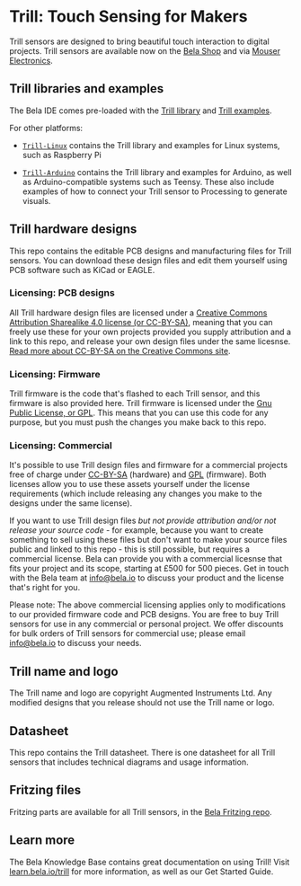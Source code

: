 # Trill: Touch Sensing for Makers

Trill sensors are designed to bring beautiful touch interaction to digital projects. Trill sensors are available now on the [Bela Shop](https://shop.bela.io/collections/trill) and via [Mouser Electronics](https://www.mouser.it/c/sensors/sensor-development-tools/?m=Bela).

## Trill libraries and examples

The Bela IDE comes pre-loaded with the [Trill library](https://github.com/BelaPlatform/Bela/tree/master/libraries/Trill) and [Trill examples](https://github.com/BelaPlatform/Bela/tree/master/examples/Trill).

For other platforms:

- [`Trill-Linux`](https://github.com/BelaPlatform/Trill-Linux) contains the Trill library and examples for Linux systems, such as Raspberry Pi

- [`Trill-Arduino`](https://github.com/BelaPlatform/Trill-Arduino) contains the Trill library and examples for Arduino, as well as Arduino-compatible systems such as Teensy. These also include examples of how to connect your Trill sensor to Processing to generate visuals.

## Trill hardware designs

This repo contains the editable PCB designs and manufacturing files for Trill sensors. You can download these design files and edit them yourself using PCB software such as KiCad or EAGLE.

### Licensing: PCB designs

All Trill hardware design files are licensed under a [Creative Commons Attribution Sharealike 4.0 license (or CC-BY-SA)](http://creativecommons.org/licenses/by-sa/4.0/), meaning that you can freely use these for your own projects provided you supply attribution and a link to this repo, and release your own design files under the same licesnse. [Read more about CC-BY-SA on the Creative Commons site](http://creativecommons.org/licenses/by-sa/3.0/).

### Licensing: Firmware

Trill firmware is the code that's flashed to each Trill sensor, and this firmware is also provided here. Trill firmware is licensed under the [Gnu Public License, or GPL](https://www.gnu.org/licenses/gpl-3.0.en.html). This means that you can use this code for any purpose, but you must push the changes you make back to this repo. 

### Licensing: Commercial

It's possible to use Trill design files and firmware for a commercial projects free of charge under [CC-BY-SA](http://creativecommons.org/licenses/by-sa/4.0/) (hardware) and [GPL](https://www.gnu.org/licenses/gpl-3.0.en.html) (firmware). Both licenses allow you to use these assets yourself under the license requirements (which include releasing any changes you make to the designs under the same license).

If you want to use Trill design files *but not provide attribution and/or not release your source code* - for example, because you want to create something to sell using these files but don't want to make your source files public and linked to this repo - this is still possible, but requires a commercial license. Bela can provide you with a commercial licesnse that fits your project and its scope, starting at £500 for 500 pieces. Get in touch with the Bela team at info@bela.io to discuss your product and the license that's right for you. 

Please note: The above commercial licensing applies only to modifications to our provided firmware code and PCB designs. You are free to buy Trill sensors for use in any commercial or personal project. We offer discounts for bulk orders of Trill sensors for commercial use; please email info@bela.io to discuss your needs.

## Trill name and logo 

The Trill name and logo are copyright Augmented Instruments Ltd. Any modified designs that you release should not use the Trill name or logo.

## Datasheet

This repo contains the Trill datasheet. There is one datasheet for all Trill sensors that includes technical diagrams and usage information. 

## Fritzing files

Fritzing parts are available for all Trill sensors, in the [Bela Fritzing repo](https://github.com/belaplatform/fritzing).

## Learn more

The Bela Knowledge Base contains great documentation on using Trill! Visit [learn.bela.io/trill](https://learn.bela.io/trill) for more information, as well as our Get Started Guide.
